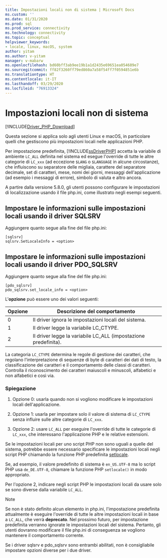 ```yaml
---
title: Impostazioni locali non di sistema | Microsoft Docs
ms.custom: ''
ms.date: 01/31/2020
ms.prod: sql
ms.prod_service: connectivity
ms.technology: connectivity
ms.topic: conceptual
helpviewer_keywords:
- locale, linux, macOS, system
author: yitam
ms.author: v-yitam
manager: v-mabarw
ms.openlocfilehash: bd60bff3ab9ee19b1a1d2435e69651ea054689e7
ms.sourcegitcommit: ff82f3260ff79ed860a7a58f54ff7f0594851e6b
ms.translationtype: HT
ms.contentlocale: it-IT
ms.lasthandoff: 03/29/2020
ms.locfileid: "76913324"
---
```

# <a name="non-system-locale-settings"></a>Impostazioni locali non di sistema
[!INCLUDE[Driver_PHP_Download](../../includes/driver_php_download.md)]

Questa sezione si applica solo agli utenti Linux e macOS, in particolare quelli che gestiscono più impostazioni locali nelle applicazioni PHP.

Per impostazione predefinita, [!INCLUDE[ssDriverPHP](../../includes/ssdriverphp_md.md)] accetta la variabile di ambiente `LC_ALL` definita nel sistema ed esegue l'override di tutte le altre categorie di `LC_xxx` (ad eccezione `$LANG` o `$LANGUAGE` in alcune circostanze), che influiscono su separatore delle migliaia, carattere del separatore decimale, set di caratteri, mese, nomi dei giorni, messaggi dell'applicazione (ad esempio i messaggi di errore), simbolo di valuta e altro ancora.

A partire dalla versione 5.8.0, gli utenti possono configurare le impostazioni di localizzazione usando il file php.ini, come illustrato negli esempi seguenti.

## <a name="set-locale-info-using-the-sqlsrv-driver"></a>Impostare le informazioni sulle impostazioni locali usando il driver SQLSRV  
Aggiungere quanto segue alla fine del file php.ini:
  
```  
[sqlsrv]  
sqlsrv.SetLocaleInfo = <option>
```  
  
## <a name="set-locale-info-using-the-pdo_sqlsrv-driver"></a>Impostare le informazioni sulle impostazioni locali usando il driver PDO_SQLSRV  
Aggiungere quanto segue alla fine del file php.ini:
  
```  
[pdo_sqlsrv]  
pdo_sqlsrv.set_locale_info = <option>
```  
  
L'**opzione** può essere uno dei valori seguenti:  
  
|Opzione|Descrizione del comportamento|
|---------|---------------|
|0|Il driver ignora le impostazioni locali del sistema.|
|1|Il driver legge la variabile LC_CTYPE.|
|2|Il driver legge la variabile LC_ALL (impostazione predefinita).|
  

La categoria `LC_CTYPE` determina le regole di gestione dei caratteri, che regolano l'interpretazione di sequenze di byte di caratteri dei dati di testo, la classificazione dei caratteri e il comportamento delle classi di caratteri. Controlla il riconoscimento dei caratteri maiuscoli e minuscoli, alfabetici e non alfabetici e così via.

### <a name="explanation"></a>Spiegazione

1. Opzione 0: usarla quando non si vogliono modificare le impostazioni locali dell'applicazione.

1. Opzione 1: usarla per impostare solo il valore di sistema di `LC_CTYPE` senza influire sulle altre categorie di `LC_xxx`.

1. Opzione 2: usare `LC_ALL` per eseguire l'override di tutte le categorie di `LC_xxx`, che interessano l'applicazione PHP e le relative estensioni.

Se le impostazioni locali per uno script PHP non sono uguali a quelle del sistema, potrebbe essere necessario specificare le impostazioni locali negli script PHP chiamando la funzione PHP predefinita [setlocale](https://www.php.net/manual/en/function.setlocale.php). 

Se, ad esempio, il valore predefinito di sistema è `en_US.UTF-8` ma lo script PHP usa `de_DE.UTF-8`, chiamare la funzione PHP `setlocale()` in modo appropriato.

Per l'opzione 2, indicare negli script PHP le impostazioni locali da usare solo se sono diverse dalla variabile `LC_ALL`.

> [!NOTE]
> Se non è stato definito alcun elemento in php.ini, l'impostazione predefinita attualmente è eseguire l'override di tutte le altre impostazioni locali in base a `LC_ALL`, che verrà **deprecato**. Nel prossimo futuro, per impostazione predefinita verranno ignorate le impostazioni locali del sistema. Pertanto, gli utenti dovranno modificare il file php.ini di conseguenza se vogliono mantenere il comportamento corrente.

Se i driver sqlsrv e pdo_sqlsrv sono entrambi abilitati, non è consigliabile impostare opzioni diverse per i due driver.